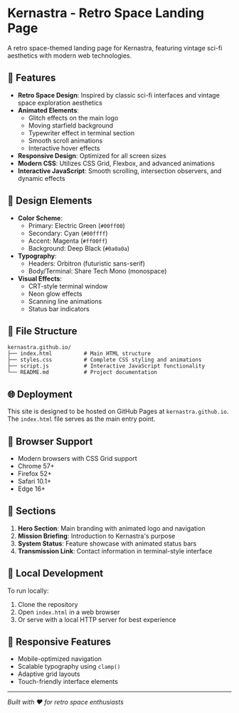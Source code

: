 # Kernastra - Retro Space Landing Page

A retro space-themed landing page for Kernastra, featuring vintage sci-fi aesthetics with modern web technologies.

## 🚀 Features

- **Retro Space Design**: Inspired by classic sci-fi interfaces and vintage space exploration aesthetics
- **Animated Elements**: 
  - Glitch effects on the main logo
  - Moving starfield background
  - Typewriter effect in terminal section
  - Smooth scroll animations
  - Interactive hover effects
- **Responsive Design**: Optimized for all screen sizes
- **Modern CSS**: Utilizes CSS Grid, Flexbox, and advanced animations
- **Interactive JavaScript**: Smooth scrolling, intersection observers, and dynamic effects

## 🎨 Design Elements

- **Color Scheme**: 
  - Primary: Electric Green (`#00ff00`)
  - Secondary: Cyan (`#00ffff`) 
  - Accent: Magenta (`#ff00ff`)
  - Background: Deep Black (`#0a0a0a`)
- **Typography**: 
  - Headers: Orbitron (futuristic sans-serif)
  - Body/Terminal: Share Tech Mono (monospace)
- **Visual Effects**:
  - CRT-style terminal window
  - Neon glow effects
  - Scanning line animations
  - Status bar indicators

## 📁 File Structure

```
kernastra.github.io/
├── index.html          # Main HTML structure
├── styles.css          # Complete CSS styling and animations
├── script.js           # Interactive JavaScript functionality
└── README.md           # Project documentation
```

## 🌐 Deployment

This site is designed to be hosted on GitHub Pages at `kernastra.github.io`. The `index.html` file serves as the main entry point.

## 🔧 Browser Support

- Modern browsers with CSS Grid support
- Chrome 57+
- Firefox 52+
- Safari 10.1+
- Edge 16+

## 🎯 Sections

1. **Hero Section**: Main branding with animated logo and navigation
2. **Mission Briefing**: Introduction to Kernastra's purpose
3. **System Status**: Feature showcase with animated status bars
4. **Transmission Link**: Contact information in terminal-style interface

## 🚀 Local Development

To run locally:
1. Clone the repository
2. Open `index.html` in a web browser
3. Or serve with a local HTTP server for best experience

## 📱 Responsive Features

- Mobile-optimized navigation
- Scalable typography using `clamp()`
- Adaptive grid layouts
- Touch-friendly interface elements

---

*Built with ❤️ for retro space enthusiasts*
